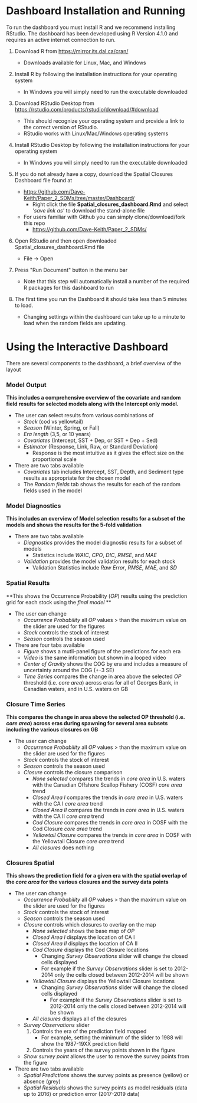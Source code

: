 # Dashboard Installation and Running

To run the dashboard you must install R and we recommend installing RStudio.  The dashboard has been developed using R Version 4.1.0 and requires an active internet connection to run.

1. Download R from https://mirror.its.dal.ca/cran/ 
    - Downloads available for Linux, Mac, and Windows

2. Install R by following the installation instructions for your operating system
    - In Windows you will simply need to run the executable downloaded

3. Download RStudio Desktop from https://rstudio.com/products/rstudio/download/#download
    - This should recognize your operating system and provide a link to the correct version of RStudio.
    - RStudio works with Linux/Mac/Windows operating systems

4. Install RStudio Desktop by following the installation instructions for your operating system
    - In Windows you will simply need to run the executable downloaded
  
5. If you do not already have a copy, download the Spatial Closures Dashboard file found at
    - https://github.com/Dave-Keith/Paper_2_SDMs/tree/master/Dashboard/
      - Right click the file **Spatial_closures_dashboard.Rmd** and select *'save link as'* to download the stand-alone file
    - For users familiar with Github you can simply clone/download/fork this repo
        - https://github.com/Dave-Keith/Paper_2_SDMs/
  
6. Open RStudio and then open downloaded Spatial_closures_dashboard.Rmd file
      - File -> Open

7. Press "Run Document" button in the menu bar
      - Note that this step will automatically install a number of the required R packages for this dashboard to run
  
8. The first time you run the Dashboard it should take less than 5 minutes to load.
      - Changing settings within the dashboard can take up to a minute to load when the random fields are updating.

# Using the Interactive Dashboard 

There are several components to the dashboard, a brief overview of the layout

### Model Output

**This includes a comprehensive overview of the covariate and random field results for selected models along with the Intercept only model.**

  - The user can select results from various combinations of
    - *Stock* (cod vs yellowtail)
    - *Season* (Winter, Spring, or Fall)
    - *Era length* (3,5, or 10 years)
    - *Covariates* (Intercept, SST + Dep, or SST + Dep + Sed)
    - *Estimator* (Response, Link, Raw, or Standard Deviation)
      - Response is the most intuitive as it gives the effect size on the proportional scale
  - There are two tabs available
    - *Covariates* tab includes Intercept, SST, Depth, and Sediment type results as appropriate for the chosen model
    - The *Random fields* tab shows the results for each of the random fields used in the model

### Model Diagnostics

**This includes an overview of Model selection results for a subset of the models and shows the results for the 5-fold validation**
  
  - There are two tabs available
    - *Diagnostics* provides the model diagnostic results for a subset of models
      - Statistics include *WAIC*, *CPO*, *DIC*, *RMSE*, and *MAE*
    - *Validation* provides the model validation results for each stock
      - Validation Statistics include *Raw Error*, *RMSE*, *MAE*, and *SD*
      
### Spatial Results 

**This shows the Occurrence Probability (*OP*) results using the prediction grid for each stock using the *final model* **

  - The user can change
    - *Occurrence Probability* all *OP* values > than the maximum value on the slider are used for the figures
    - *Stock* controls the stock of interest
    - *Season* controls the season used 
  - There are four tabs available
    - *Figure* shows a mutli-panel figure of the predictions for each era
    - *Video* is the same information but shown in a looped video
    - *Center of Gravity* shows the COG by era and includes a measure of uncertainty around the COG (+-3 SE)
    - *Time Series* compares the change in area above the selected *OP* threshold (i.e. *core area*) across eras for all of Georges Bank, in Canadian waters, and in U.S. waters on GB

### Closure Time Series

**This compares the change in area above the selected OP threshold (i.e. *core area*) across eras during spawning for several area subsets including the various closures on GB**

 - The user can change
    - *Occurrence Probability* all *OP* values > than the maximum value on the slider are used for the figures
    - *Stock* controls the stock of interest
    - *Season* controls the season used 
    - *Closure* controls the closure comparison
      - *None selected* compares the trends in *core area* in U.S. waters with the Canadian Offshore Scallop Fishery (COSF) *core area* trend
      - *Closed Area I* compares the trends in *core area* in U.S. waters with the CA I *core area* trend
      - *Closed Area II* compares the trends in *core area* in U.S. waters with the CA II *core area* trend
      - *Cod Closure* compares the trends in *core area* in COSF with the Cod Closure *core area* trend
      - *Yellowtail Closure* compares the trends in *core area* in COSF with the Yellowtail Closure *core area* trend
      - *All closures* does nothing
      
### Closures Spatial

**This shows the prediction field for a given era with the spatial overlap of the *core area* for the various closures and the survey data points**

 - The user can change
    - *Occurrence Probability* all *OP* values > than the maximum value on the slider are used for the figures
    - *Stock* controls the stock of interest
    - *Season* controls the season used 
    - *Closure* controls which closures to overlay on the map
      - *None selected* shows the base map of *OP*
      - *Closed Area I* displays the location of CA I
      - *Closed Area II* displays the location of CA II
      - *Cod Closure* displays the Cod Closure locations
          - Changing *Survey Observations* slider will change the closed cells displayed
          - For example if the *Survey Observations* slider is set to 2012-2014 only the cells closed between 2012-2014 will be shown
      - *Yellowtail Closure* displays the Yellowtail Closure locations
        - Changing *Survey Observations* slider will change the closed cells displayed
          - For example if the *Survey Observations* slider is set to 2012-2014 only the cells closed between 2012-2014 will be shown
      - *All closures* displays all of the closures
    - *Survey Observations* slider
      1. Controls the era of the prediction field mapped
          - For example, setting the minimum of the slider to 1988 will show the 1987-19XX prediction field
      2. Controls the years of the survey points shown in the figure
    - *Show survey point* allows the user to remove the survey points from the figure
  - There are two tabs available
    - *Spatial Predictions* shows the survey points as presence (yellow) or absence (grey)
    - *Spatial Residuals* shows the survey points as model residuals (data up to 2016) or prediction error (2017-2019 data)
  
  


        
      